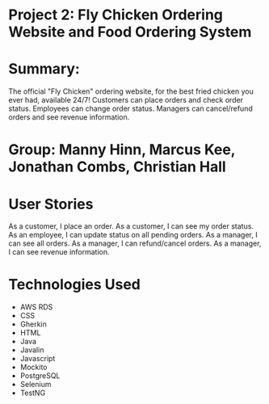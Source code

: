 # Project 2: Fly Chicken Ordering Website and Food Ordering System

# Summary:
The official "Fly Chicken" ordering website, for the best fried chicken you ever had, available 24/7! Customers can place orders and check order status. Employees can change order status. Managers can cancel/refund orders and see revenue information.

# Group: Manny Hinn, Marcus Kee, Jonathan Combs, Christian Hall

# User Stories
As a customer, I place an order.
As a customer, I can see my order status.
As an employee, I can update status on all pending orders.
As a manager, I can see all orders.
As a manager, I can refund/cancel orders.
As a manager, I can see revenue information.

# Technologies Used
- AWS RDS
- CSS
- Gherkin
- HTML
- Java
- Javalin
- Javascript
- Mockito
- PostgreSQL
- Selenium
- TestNG
